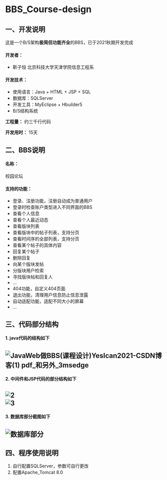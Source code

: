 # BBS_Course-design
<h2>一、开发说明</h2>

这是一个B/S架构**极简但功能齐全**的BBS，已于2021秋期开发完成

<h4>开发者：</h4>

- 靳子恒 北京科技大学天津学院信息工程系

<h4>开发技术：</h4>

- 使用语言：Java + HTML + JSP + SQL
- 数据库：SQLServer
- 开发工具：MyEclipse + Hbuilder5
- B/S结构系统

**工程量：** 约三千行代码

**开发用时：** 15天

<h2>二、BBS说明</h2>
<h4>名称：</h4>校园论坛
<h4>支持的功能：</h4>

- 登录、注册功能，注册自动成为普通用户
- 登录时检查账户类型进入不同界面的BBS
- 查看个人信息
- 查看个人最近动态
- 查看版块列表
- 查看版块中的帖子列表，支持分页
- 查看时间序的全部列表，支持分页
- 查看某个帖子的具体内容
- 回复某个帖子
- 删除回复
- 向某个版块发帖
- 分版块用户检索
- 寻找版块帖和回复人
- ...
- 404功能，自定义404页面
- 退出功能，清理用户信息防止信息泄露
- 自动适配功能，适配不同大小的屏幕
- ...

<h2>三、代码部分结构</h2>

#### 1. java代码的结构如下

![JavaWeb做BBS(课程设计)_YesIcan2021-CSDN博客_(1) pdf_和另外_3msedge](https://user-images.githubusercontent.com/92208322/221403248-ba70cb56-5352-4504-aad7-f8fe50d39ecb.png)<br>
---
#### 2. 中间件和JSP代码的部分结构如下

![2](https://user-images.githubusercontent.com/92208322/221403448-a86b0a90-4c3c-4a04-96f5-d3ceb642a717.png)<br>
![3](https://user-images.githubusercontent.com/92208322/221403453-22dd92e2-6293-4564-803e-879617d1b76d.png)<br>
---
#### 3. 数据库部分截图如下

![数据库部分](https://user-images.githubusercontent.com/92208322/221403471-7540ca19-b9f9-4c0e-a2b8-f83406c070ae.png)<br>
---
<h2>四、程序使用说明</h2>

1. 自行配置SQLServer，参数可自行更改
2. 配置Apache_Tomcat 8.0
